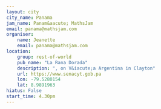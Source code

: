 ```yaml
---
layout: city                                           
city_name: Panama                                                               
jam_name: Panam&aacute; MathsJam
email: panama@mathsjam.com
organiser:
    name: Jeanette
    email: panama@mathsjam.com
location:
    group: rest-of-world
    pub_name: "La Rana Dorada"
    description: ", on V&iacute;a Argentina in Clayton"
    url: https://www.senacyt.gob.pa
    lon: -79.5280154
    lat: 8.9891963
hiatus: False
start_time: 4.30pm
---
```

